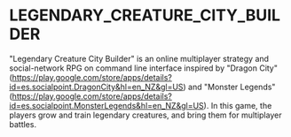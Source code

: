 # LEGENDARY_CREATURE_CITY_BUILDER

"Legendary Creature City Builder" is an online multiplayer strategy and social-network RPG on command line interface 
inspired by "Dragon City"
(https://play.google.com/store/apps/details?id=es.socialpoint.DragonCity&hl=en_NZ&gl=US) and "Monster Legends"
(https://play.google.com/store/apps/details?id=es.socialpoint.MonsterLegends&hl=en_NZ&gl=US). In this game, the players 
grow and train legendary creatures, and bring them for multiplayer battles.